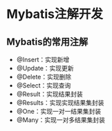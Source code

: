# Mybatis注解开发

## Mybatis的常用注解

* @Insert：实现新增
* @Update：实现更新
* @Delete：实现删除
* @Select：实现查询
* @Result：实现结果封装
* @Results：实现实现结果集封装
* @One：实现一对一结果集封装
* @Many：实现一对多结果集封装